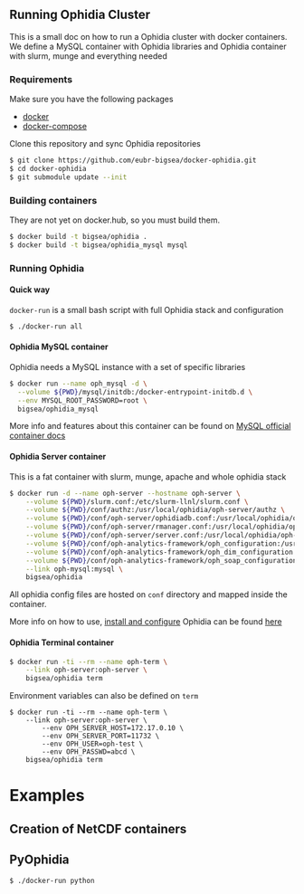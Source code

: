 Running Ophidia Cluster
----------------------
This is a small doc on how to run a Ophidia cluster with docker containers.
We define a MySQL container with Ophidia libraries and Ophidia container with
slurm, munge and everything needed

### Requirements
Make sure you have the following packages
* [docker](https://docs.docker.com/ "docker")
* [docker-compose](https://docs.docker.com/compose/overview/ "docker-compose")

Clone this repository and sync Ophidia repositories
```bash
$ git clone https://github.com/eubr-bigsea/docker-ophidia.git
$ cd docker-ophidia
$ git submodule update --init
```

### Building containers
They are not yet on docker.hub, so you must build them.

```bash
$ docker build -t bigsea/ophidia .
$ docker build -t bigsea/ophidia_mysql mysql
```

### Running Ophidia

#### Quick way
`docker-run` is a small bash script with full Ophidia stack and configuration
```bash
$ ./docker-run all
```

#### Ophidia MySQL container
Ophidia needs a MySQL instance with a set of specific libraries
```bash
$ docker run --name oph_mysql -d \
  --volume ${PWD}/mysql/initdb:/docker-entrypoint-initdb.d \
  --env MYSQL_ROOT_PASSWORD=root \
  bigsea/ophidia_mysql
```
More info and features about this container can be found on [MySQL official
container docs](https://hub.docker.com/_/mysql/)

#### Ophidia Server container
This is a fat container with slurm, munge, apache and whole ophidia stack
```bash
$ docker run -d --name oph-server --hostname oph-server \
    --volume ${PWD}/slurm.conf:/etc/slurm-llnl/slurm.conf \
    --volume ${PWD}/conf/authz:/usr/local/ophidia/oph-server/authz \
    --volume ${PWD}/conf/oph-server/ophidiadb.conf:/usr/local/ophidia/oph-server/etc/ophidiadb.conf \
    --volume ${PWD}/conf/oph-server/rmanager.conf:/usr/local/ophidia/oph-server/etc/rmanager.conf \
    --volume ${PWD}/conf/oph-server/server.conf:/usr/local/ophidia/oph-server/etc/server.conf \
    --volume ${PWD}/conf/oph-analytics-framework/oph_configuration:/usr/local/ophidia/oph-cluster/oph-analytics-framework/etc/oph_configuration \
    --volume ${PWD}/conf/oph-analytics-framework/oph_dim_configuration:/usr/local/ophidia/oph-cluster/oph-analytics-framework/etc/oph_dim_configuration \
    --volume ${PWD}/conf/oph-analytics-framework/oph_soap_configuration:/usr/local/ophidia/oph-cluster/oph-analytics-framework/etc/oph_soap_configuration \
    --link oph-mysql:mysql \
    bigsea/ophidia
```
All ophidia config files are hosted on `conf` directory and mapped inside the container.

More info on how to use, [install and configure](http://ophidia.cmcc.it/documentation/admin/configure/index.html) Ophidia can be found [here](http://ophidia.cmcc.it/documentation/)

#### Ophidia Terminal container
```bash
$ docker run -ti --rm --name oph-term \
    --link oph-server:oph-server \
    bigsea/ophidia term
```
Environment variables can also be defined on `term`
```
$ docker run -ti --rm --name oph-term \
    --link oph-server:oph-server \
		--env OPH_SERVER_HOST=172.17.0.10 \
		--env OPH_SERVER_PORT=11732 \
		--env OPH_USER=oph-test \
		--env OPH_PASSWD=abcd \
    bigsea/ophidia term
```


# Examples
## Creation of NetCDF containers

## PyOphidia

```bash
$ ./docker-run python
```
